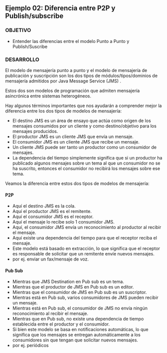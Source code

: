 ## Ejemplo 02: Diferencia entre P2P y Publish/subscribe

### OBJETIVO

- Entender las diferencias entre el modelo Punto a Punto y Publish/Suscribe


### DESARROLLO

El modelo de mensajería punto a punto y el modelo de mensajería de publicación y suscripción son los dos tipos de módulos/tipos/dominios de mensajería admitidos por Java Message Service (JMS) .

Estos dos son modelos de programación que admiten mensajería asincrónica entre sistemas heterogéneos.

Hay algunos términos importantes que nos ayudarán a comprender mejor la diferencia entre los dos tipos de modelos de mensajería:

- El destino JMS es un área de ensayo que actúa como origen de los mensajes consumidos por un cliente y como destino/objetivo para los mensajes producidos.
- El productor JMS es un cliente JMS que envía un mensaje.
- El consumidor JMS es un cliente JMS que recibe un mensaje.
- Un cliente JMS puede ser tanto un productor como un consumidor de mensajes.
- La dependencia del tiempo simplemente significa que si un productor ha publicado algunos mensajes sobre un tema al que un consumidor no se ha suscrito, entonces el consumidor no recibirá los mensajes sobre ese tema.

Veamos la diferencia entre estos dos tipos de modelos de mensajería:

#### P2P
- Aquí el destino JMS es la cola.
- Aquí el productor JMS es el remitente.
- Aquí el consumidor JMS es el receptor.
- Aquí el mensaje lo recibe solo 1 consumidor JMS.
- Aquí, el consumidor JMS envía un reconocimiento al productor al recibir el mensaje.
- Aquí existe una dependencia del tiempo para que el receptor reciba el mensaje.
- Este modelo está basado en extracción, lo que significa que el receptor es responsable de solicitar que un remitente envíe nuevos mensajes.
- por ej. enviar un fax/mensaje de voz.

#### Pub Sub

- Mientras que JMS Destination en Pub sub es un tema.
- Mientras que el productor de JMS en Pub sub es un editor.
- Mientras que el consumidor de JMS en Pub sub es un suscriptor.
- Mientras está en Pub sub, varios consumidores de JMS pueden recibir un mensaje.
- Mientras está en Pub sub, el consumidor de JMS no envía ningún reconocimiento al recibir el mensaje.
- Mientras que en Pub sub, no existe una dependencia de tiempo establecida entre el productor y el consumidor.
- Si bien este modelo se basa en notificaciones automáticas, lo que significa que los mensajes se entregan automáticamente a los consumidores sin que tengan que solicitar nuevos mensajes.
- por ej. periódicos

